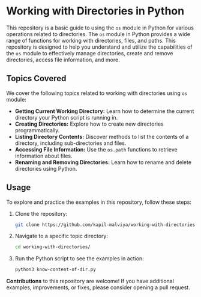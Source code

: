 # Working with Directories in Python

This repository is a basic guide to using the `os` module in Python for various operations related to directories. 
The `os` module in Python provides a wide range of functions for working with directories, files, and paths. This repository 
is designed to help you understand and utilize the capabilities of the `os` module to effectively manage directories, 
create and remove directories, access file information, and more.

## Topics Covered

We cover the following topics related to working with directories using `os` module:

- **Getting Current Working Directory:** Learn how to determine the current directory your Python script is running in.
- **Creating Directories:** Explore how to create new directories programmatically.
- **Listing Directory Contents:** Discover methods to list the contents of a directory, including sub-directories and files.
- **Accessing File Information:** Use the `os.path` functions to retrieve information about files.
- **Renaming and Removing Directories:** Learn how to rename and delete directories using Python.

## Usage

To explore and practice the examples in this repository, follow these steps:

1. Clone the repository:
   ```bash
   git clone https://github.com/kapil-malviya/working-with-directories.git
   ```

2. Navigate to a specific topic directory:
   ```bash
   cd working-with-directories/
   ```

3. Run the Python script to see the examples in action:
   ```bash
   python3 know-content-of-dir.py
   ```


**Contributions** to this repository are welcome! If you have additional examples, improvements, or fixes, please consider 
opening a pull request. 

